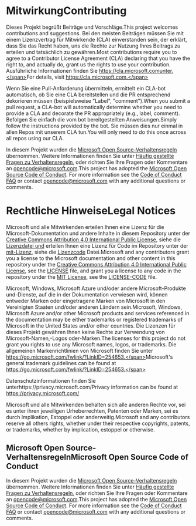 # <a name="contributing"></a><span data-ttu-id="af4bc-101">Mitwirkung</span><span class="sxs-lookup"><span data-stu-id="af4bc-101">Contributing</span></span>

<span data-ttu-id="af4bc-102">Dieses Projekt begrüßt Beiträge und Vorschläge.</span><span class="sxs-lookup"><span data-stu-id="af4bc-102">This project welcomes contributions and suggestions.</span></span>  <span data-ttu-id="af4bc-103">Bei den meisten Beiträgen müssen Sie mit einem Lizenzvertrag für Mitwirkende (CLA) einverstanden sein, der erklärt, dass Sie das Recht haben, uns die Rechte zur Nutzung Ihres Beitrags zu erteilen und tatsächlich zu gewähren.</span><span class="sxs-lookup"><span data-stu-id="af4bc-103">Most contributions require you to agree to a Contributor License Agreement (CLA) declaring that you have the right to, and actually do, grant us the rights to use your contribution.</span></span> <span data-ttu-id="af4bc-104">Ausführliche Informationen finden Sie https://cla.microsoft.comunter.</span><span class="sxs-lookup"><span data-stu-id="af4bc-104">For details, visit https://cla.microsoft.com.</span></span>

<span data-ttu-id="af4bc-105">Wenn Sie eine Pull-Anforderung übermitteln, ermittelt ein CLA-bot automatisch, ob Sie eine CLA bereitstellen und die PR entsprechend dekorieren müssen (beispielsweise "Label", "comment").</span><span class="sxs-lookup"><span data-stu-id="af4bc-105">When you submit a pull request, a CLA-bot will automatically determine whether you need to provide a CLA and decorate the PR appropriately (e.g., label, comment).</span></span> <span data-ttu-id="af4bc-106">Befolgen Sie einfach die vom bot bereitgestellten Anweisungen.</span><span class="sxs-lookup"><span data-stu-id="af4bc-106">Simply follow the instructions provided by the bot.</span></span> <span data-ttu-id="af4bc-107">Sie müssen dies nur einmal in allen Repos mit unserem CLA tun.</span><span class="sxs-lookup"><span data-stu-id="af4bc-107">You will only need to do this once across all repos using our CLA.</span></span>

<span data-ttu-id="af4bc-p103">In diesem Projekt wurden die [Microsoft Open Source-Verhaltensregeln](https://opensource.microsoft.com/codeofconduct/) übernommen. Weitere Informationen finden Sie unter [Häufig gestellte Fragen zu Verhaltensregeln](https://opensource.microsoft.com/codeofconduct/faq/), oder richten Sie Ihre Fragen oder Kommentare an [opencode@microsoft.com](mailto:opencode@microsoft.com).</span><span class="sxs-lookup"><span data-stu-id="af4bc-p103">This project has adopted the [Microsoft Open Source Code of Conduct](https://opensource.microsoft.com/codeofconduct/). For more information see the [Code of Conduct FAQ](https://opensource.microsoft.com/codeofconduct/faq/) or contact [opencode@microsoft.com](mailto:opencode@microsoft.com) with any additional questions or comments.</span></span>

# <a name="legal-notices"></a><span data-ttu-id="af4bc-110">Rechtliche Hinweise</span><span class="sxs-lookup"><span data-stu-id="af4bc-110">Legal Notices</span></span>

<span data-ttu-id="af4bc-111">Microsoft und alle Mitwirkenden erteilen Ihnen eine Lizenz für die Microsoft-Dokumentation und andere Inhalte in diesem Repository unter der [Creative Commons Attribution 4,0 International Public License](https://creativecommons.org/licenses/by/4.0/legalcode), siehe die [Lizenzdatei und](LICENSE) erteilen Ihnen eine Lizenz für Code im Repository unter der [mit-Lizenz](https://opensource.org/licenses/MIT), siehe die [Lizenzcode](LICENSE-CODE) Datei.</span><span class="sxs-lookup"><span data-stu-id="af4bc-111">Microsoft and any contributors grant you a license to the Microsoft documentation and other content in this repository under the [Creative Commons Attribution 4.0 International Public License](https://creativecommons.org/licenses/by/4.0/legalcode), see the [LICENSE](LICENSE) file, and grant you a license to any code in the repository under the [MIT License](https://opensource.org/licenses/MIT), see the [LICENSE-CODE](LICENSE-CODE) file.</span></span>

<span data-ttu-id="af4bc-112">Microsoft, Windows, Microsoft Azure und/oder andere Microsoft-Produkte und-Dienste, auf die in der Dokumentation verwiesen wird, können entweder Marken oder eingetragene Marken von Microsoft in den Vereinigten Staaten und/oder anderen Ländern sein.</span><span class="sxs-lookup"><span data-stu-id="af4bc-112">Microsoft, Windows, Microsoft Azure and/or other Microsoft products and services referenced in the documentation may be either trademarks or registered trademarks of Microsoft in the United States and/or other countries.</span></span>
<span data-ttu-id="af4bc-113">Die Lizenzen für dieses Projekt gewähren Ihnen keine Rechte zur Verwendung von Microsoft-Namen,-Logos oder-Marken.</span><span class="sxs-lookup"><span data-stu-id="af4bc-113">The licenses for this project do not grant you rights to use any Microsoft names, logos, or trademarks.</span></span>
<span data-ttu-id="af4bc-114">Die allgemeinen Markenrichtlinien von Microsoft finden Sie unter https://go.microsoft.com/fwlink/?LinkID=254653.</span><span class="sxs-lookup"><span data-stu-id="af4bc-114">Microsoft's general trademark guidelines can be found at https://go.microsoft.com/fwlink/?LinkID=254653.</span></span>

<span data-ttu-id="af4bc-115">Datenschutzinformationen finden Sie unterhttps://privacy.microsoft.com/</span><span class="sxs-lookup"><span data-stu-id="af4bc-115">Privacy information can be found at https://privacy.microsoft.com/</span></span>

<span data-ttu-id="af4bc-116">Microsoft und alle Mitwirkenden behalten sich alle anderen Rechte vor, sei es unter ihren jeweiligen Urheberrechten, Patenten oder Marken, sei es durch Implikation, Estoppel oder anderweitig.</span><span class="sxs-lookup"><span data-stu-id="af4bc-116">Microsoft and any contributors reserve all others rights, whether under their respective copyrights, patents, or trademarks, whether by implication, estoppel or otherwise.</span></span>

## <a name="microsoft-open-source-code-of-conduct"></a><span data-ttu-id="af4bc-117">Microsoft Open Source-Verhaltensregeln</span><span class="sxs-lookup"><span data-stu-id="af4bc-117">Microsoft Open Source Code of Conduct</span></span>
<span data-ttu-id="af4bc-p105">In diesem Projekt wurden die [Microsoft Open Source-Verhaltensregeln](https://opensource.microsoft.com/codeofconduct/) übernommen. Weitere Informationen finden Sie unter [Häufig gestellte Fragen zu Verhaltensregeln](https://opensource.microsoft.com/codeofconduct/faq/), oder richten Sie Ihre Fragen oder Kommentare an [opencode@microsoft.com](mailto:opencode@microsoft.com).</span><span class="sxs-lookup"><span data-stu-id="af4bc-p105">This project has adopted the [Microsoft Open Source Code of Conduct](https://opensource.microsoft.com/codeofconduct/). For more information see the [Code of Conduct FAQ](https://opensource.microsoft.com/codeofconduct/faq/) or contact [opencode@microsoft.com](mailto:opencode@microsoft.com) with any additional questions or comments.</span></span>
